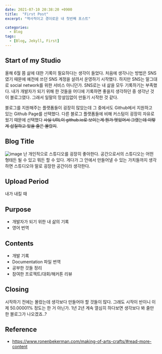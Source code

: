 ```yaml
---
date: 2021-07-10 20:38:20 +0900
title:  "First Post"
excerpt: "역사적이고 경이로운 내 첫번째 포스트"

categories:
  - Blog
tags:
  - [Blog, Jekyll, First]
---
```


## Start of my Studio
올해 6월 쯤 삶에 대한 기록이 필요하다는 생각이 들었다. 처음에 생각나는 방법은 SNS였기 때문에 예전에 쓰던 SNS 계정을 살려서 운영하기 시작했다. 하지만 SNS는 말그대로 social network를 위한 서비스 아니던가. SNS로는 내 삶을 모두 기록하기는 부족했다. 내가 개발자가 되기 위해 한 것들을 어디에 기록하면 좋을지 생각하던 중 생각난 것이 블로그였다. 그래서 일말의 망설임없이 만들기 시작한 것 같다.

블로그를 지원해주는 플랫폼들이 굉장히 많았는데 그 중에서도 Github에서 지원하고 있는 Github Page를 선택했다. 다른 블로그 플랫폼들에 비해 커스텀이 굉장히 자유로웠기 때문에 선택했다 ~~사실 URL이 github.io로 보이는게 뭔가 멋있어서 그랬는데 이렇게 삽질하고 있을 줄은 몰랐지~~.

## Blog Title
![image](https://www.ronenbekerman.com/wp-content/uploads/2015/07/Cam_01.jpg)
난 개인적으로 스튜디오를 굉장히 좋아한다. 공간으로서의 스튜디오는 어떤 형태든 될 수 있고 뭐든 할 수 있다. 게다가 그 안에서 만들어낼 수 있는 가치들까지 생각하면 스튜디오야 말로 굉장한 공간이라 생각한다.

## Upload Period
내가 내킬 때

## Purpose
* 개발자가 되기 위한 내 삶의 기록
* 영어 번역

## Contents
* 개발 기록
* Documentation 파일 번역
* 공부한 것들 정리
* 참여한 프로젝트/대회/해커톤 리뷰

## Closing
시작하기 전에는 몰랐는데 생각보다 만들어야 할 것들이 많다. 그래도 시작이 반이니 이제 50.00001% 정도는 한 거 아닌가. 1년 2년 계속 열심히 하다보면 생각보다 봐 줄만한 블로그가 나오겠죠..?

## Reference
* <https://www.ronenbekerman.com/making-of-arts-crafts/#read-more-content>